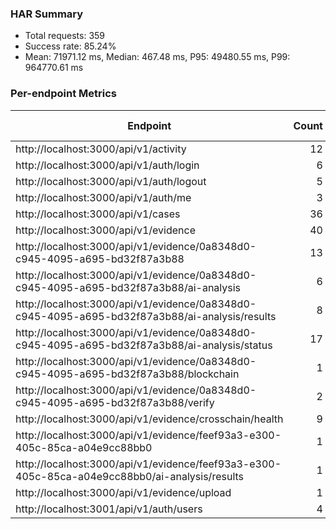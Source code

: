 ### HAR Summary

- Total requests: 359
- Success rate: 85.24%
- Mean: 71971.12 ms, Median: 467.48 ms, P95: 49480.55 ms, P99: 964770.61 ms

### Per-endpoint Metrics

| Endpoint | Count | Success % | Mean (ms) | P95 (ms) | P99 (ms) | 2xx | 4xx | 5xx |
|---|---:|---:|---:|---:|---:|---:|---:|---:|
| http://localhost:3000/api/v1/activity | 12 | 100.0 | 2099.7 | 6994.1 | 8367.0 | 12 | 0 | 0 |
| http://localhost:3000/api/v1/auth/login | 6 | 100.0 | 1417.5 | 3373.5 | 3695.7 | 6 | 0 | 0 |
| http://localhost:3000/api/v1/auth/logout | 5 | 0.0 | 1808.7 | 3842.1 | 3976.6 | 0 | 3 | 0 |
| http://localhost:3000/api/v1/auth/me | 3 | 66.7 | 996.7 | 1697.0 | 1780.9 | 2 | 1 | 0 |
| http://localhost:3000/api/v1/cases | 36 | 100.0 | 1005.6 | 5422.9 | 7623.2 | 36 | 0 | 0 |
| http://localhost:3000/api/v1/evidence | 40 | 100.0 | 2904.2 | 9545.1 | 25054.6 | 40 | 0 | 0 |
| http://localhost:3000/api/v1/evidence/0a8348d0-c945-4095-a695-bd32f87a3b88 | 13 | 84.6 | 2512.9 | 8616.0 | 9321.1 | 11 | 2 | 0 |
| http://localhost:3000/api/v1/evidence/0a8348d0-c945-4095-a695-bd32f87a3b88/ai-analysis | 6 | 100.0 | 12659.1 | 36823.5 | 38205.7 | 6 | 0 | 0 |
| http://localhost:3000/api/v1/evidence/0a8348d0-c945-4095-a695-bd32f87a3b88/ai-analysis/results | 8 | 25.0 | 302.6 | 881.6 | 1006.2 | 2 | 6 | 0 |
| http://localhost:3000/api/v1/evidence/0a8348d0-c945-4095-a695-bd32f87a3b88/ai-analysis/status | 17 | 100.0 | 12846.6 | 87061.9 | 112564.4 | 17 | 0 | 0 |
| http://localhost:3000/api/v1/evidence/0a8348d0-c945-4095-a695-bd32f87a3b88/blockchain | 1 | 100.0 | 32585.6 | 32585.6 | 32585.6 | 1 | 0 | 0 |
| http://localhost:3000/api/v1/evidence/0a8348d0-c945-4095-a695-bd32f87a3b88/verify | 2 | 50.0 | 718.0 | 1196.2 | 1238.7 | 1 | 1 | 0 |
| http://localhost:3000/api/v1/evidence/crosschain/health | 9 | 100.0 | 2993.3 | 7584.9 | 9697.8 | 9 | 0 | 0 |
| http://localhost:3000/api/v1/evidence/feef93a3-e300-405c-85ca-a04e9cc88bb0 | 1 | 100.0 | 26329.1 | 26329.1 | 26329.1 | 1 | 0 | 0 |
| http://localhost:3000/api/v1/evidence/feef93a3-e300-405c-85ca-a04e9cc88bb0/ai-analysis/results | 1 | 100.0 | 2481.5 | 2481.5 | 2481.5 | 1 | 0 | 0 |
| http://localhost:3000/api/v1/evidence/upload | 1 | 100.0 | 7736.4 | 7736.4 | 7736.4 | 1 | 0 | 0 |
| http://localhost:3001/api/v1/auth/users | 4 | 100.0 | 1661.9 | 2340.7 | 2389.3 | 4 | 0 | 0 |
